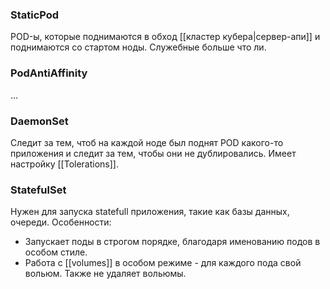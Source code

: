 ### StaticPod
POD-ы, которые поднимаются в обход [[кластер кубера|сервер-апи]] и поднимаются со стартом ноды. Служебные больше что ли.

### PodAntiAffinity
...

### DaemonSet
Следит за тем, чтоб на каждой ноде был поднят POD какого-то приложения и следит за тем, чтобы они не дублировались. Имеет настройку [[Tolerations]].

### StatefulSet
Нужен для запуска statefull приложения, такие как базы данных, очереди. Особенности:
 - Запускает поды в строгом порядке, благодаря именованию подов в особом стиле.
 - Работа с [[volumes]] в особом режиме - для каждого пода свой вольюм. Также не удаляет вольюмы.



